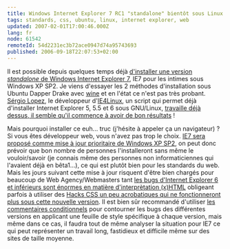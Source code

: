 ```yaml
---
title: Windows Internet Explorer 7 RC1 "standalone" bientôt sous Linux
tags: standards, css, ubuntu, linux, internet explorer, web
updated: 2007-02-01T17:00:46.000Z
lang: fr
node: 61542
remoteId: 54d2231ec3b72ace0947d74a95743693
published: 2006-09-18T22:07:53+02:00
---
```

 
Il est possible depuis quelques temps déjà [d'installer une version *standalone* de Windows Internet Explorer 7](http://tredosoft.com/IE7_standalone), IE7 pour les intimes sous Windows XP SP2. Je viens d'essayer les 2 méthodes d'installation sous Ubuntu Dapper Drake avec [wine](http://pwet.fr/man/linux/commandes/wine) et en l'état ce n'est pas très probant. [Sérgio Lopez](http://www.tatanka.com.br/ies4linux/forum/viewtopic.php?t=14), le développeur d'[IE4Linux](http://www.tatanka.com.br/ies4linux/), un script qui permet déjà d'installer Internet Explorer 5, 5.5 et 6 sous GNU/Linux, [travaille déjà dessus, il semble qu'il commence à avoir de bon résultats](http://www.tatanka.com.br/ies4linux/news/28) !

 
Mais pourquoi installer ce euh... truc (j'hésite à appeler ça un navigateur) ? Si vous êtes développeur web, vous n'avez pas trop le choix. [IE7 sera proposé comme mise à jour prioritaire de Windows XP SP2](http://blogs.msdn.com/ie/archive/2006/07/26/678149.aspx), on peut donc prévoir que bon nombre de personnes l'installeront sans même le vouloir/savoir (je connais même des personnes non informaticiennes qui l'avaient déjà en bêta1...), ce qui est plutôt bien pour les standards du web. Mais les jours suivant cette mise à jour risquent d'être bien chargés pour beaucoup de Web Agency/Webmasters tant [les bugs d'Internet Explorer 6 et inférieurs sont énormes en matière d'interprètation (x)HTML](http://www.positioniseverything.net/explorer.html) obligeant parfois à utiliser des [Hacks CSS un peu acrobatiques qui ne fonctionneront plus sous cette nouvelle version](http://www.positioniseverything.net/articles/ie7-dehacker.html). Il est bien sûr recommandé d'utiliser [les commentaires conditionnels](http://www.blog-and-blues.org/articles/Les_syntaxes_de_commentaires_conditionnels_pour_IE_Windows) pour contourner les bugs des différentes versions en applicant une feuille de style spécifique à chaque version, mais même dans ce cas, il faudra tout de même analyser la situation pour IE7 ce qui peut représenter un travail long, fastidieux et difficile même sur des sites de taille moyenne.

